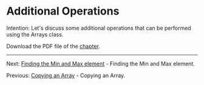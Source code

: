 # Additional Operations

Intention: Let's discuss some additional operations that can be performed using the Arrays class.

Download the PDF file of the [chapter](chapter_39.pdf).

<hr>

Next: [Finding the Min and Max element](chapter_40.md "Finding the Min and Max element") - Finding the Min and Max element.

Previous: [Copying an Array](chapter_38.md "Copying an Array") - Copying an Array.